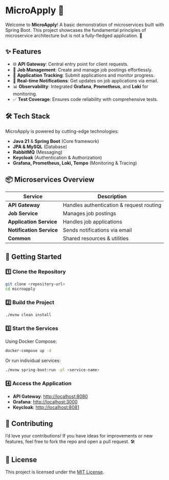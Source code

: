# MicroApply 🚀

Welcome to **MicroApply**! A basic demonstration of microservices built with Spring Boot. This project showcases the fundamental principles of microservice architecture but is not a fully-fledged application. 💼

## ✨ Features

- 🌐 **API Gateway**: Central entry point for client requests.
- 📝 **Job Management**: Create and manage job postings effortlessly.
- 📄 **Application Tracking**: Submit applications and monitor progress.
- 📩 **Real-time Notifications**: Get updates on job applications via email.
- 📊 **Observability**: Integrated **Grafana**, **Prometheus**, and **Loki** for monitoring.
- ✅ **Test Coverage**: Ensures code reliability with comprehensive tests.

## 🛠️ Tech Stack

MicroApply is powered by cutting-edge technologies:

- **Java 21** & **Spring Boot** (Core framework)
- **JPA & MySQL** (Database)
- **RabbitMQ** (Messaging)
- **Keycloak** (Authentication & Authorization)
- **Grafana, Prometheus, Loki, Tempo** (Monitoring & Tracing)

## 📦 Microservices Overview

| Service                  | Description                              |
| ------------------------ | ---------------------------------------- |
| **API Gateway**          | Handles authentication & request routing |
| **Job Service**          | Manages job postings                     |
| **Application Service**  | Handles job applications                 |
| **Notification Service** | Sends notifications via email            |
| **Common**               | Shared resources & utilities             |

## 🚀 Getting Started

### 1️⃣ Clone the Repository

```bash
git clone <repository-url>
cd microapply
```

### 2️⃣ Build the Project

```bash
./mvnw clean install
```

### 3️⃣ Start the Services

Using Docker Compose:

```bash
docker-compose up -d
```

Or run individual services:

```bash
./mvnw spring-boot:run -pl <service-name>
```

### 4️⃣ Access the Application

- **API Gateway**: [http://localhost:8080](http://localhost:8080)
- **Grafana**: [http://localhost:3000](http://localhost:3000)
- **Keycloak**: [http://localhost:8081](http://localhost:8081)

## 🤝 Contributing

I’d love your contributions! If you have ideas for improvements or new features, feel free to fork the repo and open a pull request. 🛠️

## 📜 License

This project is licensed under the [MIT License](./LICENSE).
